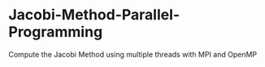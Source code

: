 # Jacobi-Method-Parallel-Programming
Compute the Jacobi Method using multiple threads with MPI and OpenMP 
